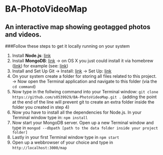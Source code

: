 # BA-PhotoVideoMap
An interactive map showing geotagged photos and videos.
---
###Follow these steps to get it locally running on your system 
1. Install **Node.js**: [link](https://nodejs.org)
2. Install **MongoDB**: [link](https://docs.mongodb.com/manual/installation/)
   -> on OS X you just could install it via homebrew ([link](http://brew.sh/)) for example (see: [link](https://docs.mongodb.com/master/tutorial/install-mongodb-on-os-x/?_ga=1.180592423.1050584679.1469735924))
3. Install and Set Up Git
   -> Install: [link](https://git-scm.com/downloads)
   -> Set Up: [link](https://help.github.com/articles/set-up-git/)
4. On your system create a folder for storing all files related to this project.
   -> Now open the Terminal application and navigate to this folder (via the `cd command`)
5. Now type in the follwing command into your Terminal window: `git clone https://github.com/s0539929/BA-PhotoVideoMap.git .`
   (adding the point at the end of the line will prevent git to create an extra folder inside the folder you created in step 4)
6. Now you have to install all the dependencies for Node.js. In your Terminal window type in: `npm install`
7. Now start your MongoDB server. Open up a new Terminal window and type in `mongod --dbpath [path to the data folder inside your project folder]`
8. Lastly in your first Terminal window type in `npm start`
9. Open up a webbrowser of your choice and type in `http://localhost:3000/map`  
